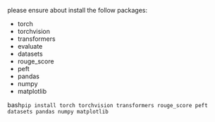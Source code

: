 please ensure about install the follow packages:

- torch
- torchvision
- transformers
- evaluate
- datasets
- rouge_score
- peft
- pandas
- numpy
- matplotlib

bash`pip install torch torchvision transformers rouge_score peft datasets pandas numpy matplotlib`
